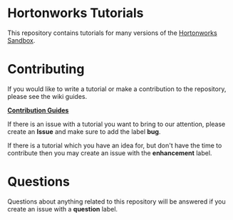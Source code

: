 # Hortonworks Tutorials

This repository contains tutorials for many versions of the [Hortonworks Sandbox](http://hortonworks.com/products/hortonworks-sandbox/).


# Contributing 

If you would like to write a tutorial or make a contribution to the repository, please see the wiki guides. 

[**Contribution Guides**](https://github.com/ZacBlanco/hwx-tutorials/wiki)

If there is an issue with a tutorial you want to bring to our attention, please create an **Issue** and make sure to add the label **bug**.

If there is a tutorial which you have an idea for, but don't have the time to contribute then you may create an issue with the **enhancement** label.

# Questions

Questions about anything related to this repository will be answered if you create an issue with a **question** label.
